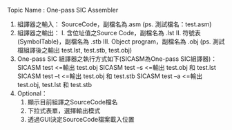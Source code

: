 Topic Name : One-pass SIC Assembler

1. 組譯器之輸入： 
    SourceCode，副檔名為.asm 
    (ps. 測試檔名：test.asm) 
2. 組譯器之輸出： 
    I. 含位址值之Source Code，副檔名為 .lst 
    II. 符號表(SymbolTable)，副檔名為 .stb 
    III. Object program，副檔名為 .obj 
    (ps. 測試檔組譯後之輸出 test.lst, test.stb, test.obj) 
3. One-pass SIC 組譯器之執行方式如下(SICASM為One-pass SIC組譯器)： 
    SICASM test     <=輸出 test.obj 
    SICASM test –s  <=輸出 test.obj 和 test.lst 
    SICASM test –t  <=輸出 test.obj 和 test.stb 
    SICASM test –a  <=輸出 test.obj, test.lst 和 test.stb 
4. Optional： 
    1. 顯示目前組譯之SourceCode檔名 
    2. 下拉式表單，選擇輸出模式 
    3. 透過GUI決定SourceCode檔案載入位置 



